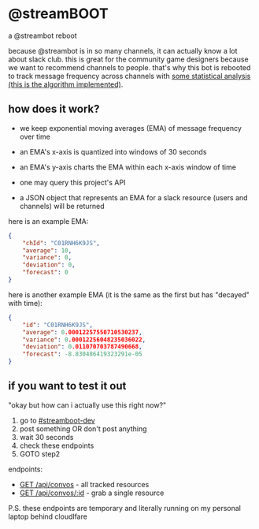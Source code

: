 # @streamBOOT

a @streambot reboot

because @streambot is in so many channels, it can actually know a lot about
slack club.  this is great for the community game designers because we want to
recommend channels to people. that's why this bot is rebooted to track message
frequency across channels with [some statistical analysis (this is the algorithm implemented)](https://en.wikipedia.org/wiki/Moving_average#Exponential_moving_average).


## how does it work?

* we keep exponential moving averages (EMA) of message frequency over time
* an EMA's x-axis is quantized into windows of 30 seconds
* an EMA's y-axis charts the EMA within each x-axis window of time

* one may query this project's API
* a JSON object that represents an EMA for a slack resource (users and channels) will be returned

here is an example EMA:

```json
{
    "chId": "C01RNH6K9JS",
    "average": 10,
    "variance": 0,
    "deviation": 0,
    "forecast": 0
}
```

here is another example EMA (it is the same as the first but has "decayed" with time):

```json
{
    "id": "C01RNH6K9JS",
    "average": 0.00012257550710530237,
    "variance": 0.00012256048235036022,
    "deviation": 0.011070703787490668,
    "forecast": -8.830486419323291e-05
}
```


## if you want to test it out


"okay but how can i actually use this right now?"

1. go to [#streamboot-dev](https://hackclub.slack.com/archives/C01RNH6K9JS)
2. post something OR don't post anything
3. wait 30 seconds
4. check these endpoints
5. GOTO step2


endpoints:

* [GET /api/convos](https://sb2.fogg.house/api/convos) - all tracked resources
* [GET /api/convos/:id](https://sb2.fogg.house/api/convo/C01RNH6K9JS) - grab a single resource

P.S. these endpoints are temporary and literally running on my personal laptop behind cloudlfare
